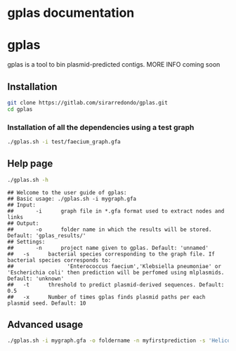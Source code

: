 gplas documentation
================

# gplas

gplas is a tool to bin plasmid-predicted contigs. MORE INFO coming soon

## Installation

``` bash
git clone https://gitlab.com/sirarredondo/gplas.git
cd gplas
```

### Installation of all the dependencies using a test graph

``` bash
./gplas.sh -i test/faecium_graph.gfa
```

## Help page

``` bash
./gplas.sh -h
```

    ## Welcome to the user guide of gplas:
    ## Basic usage: ./gplas.sh -i mygraph.gfa
    ## Input:
    ##       -i      graph file in *.gfa format used to extract nodes and links
    ## Output:
    ##       -o      folder name in which the results will be stored. Default: 'gplas_results/'
    ## Settings:
    ##       -n      project name given to gplas. Default: 'unnamed'
    ##   -s      bacterial species corresponding to the graph file. If bacterial species corresponds to:
    ##                 'Enterococcus faecium','Klebsiella pneumoniae' or 'Escherichia coli' then prediction will be perfomed using mlplasmids. Default: 'unknown'
    ##   -t      threshold to predict plasmid-derived sequences. Default: 0.5
    ##   -x      Number of times gplas finds plasmid paths per each plasmid seed. Default: 10

## Advanced usage

``` bash
./gplas.sh -i mygraph.gfa -o foldername -n myfirstprediction -s 'Helicobacter pylori' -t 0.5 -x 10
```
